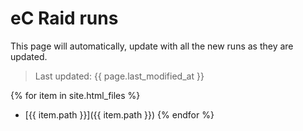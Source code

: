 ---
---

# eC Raid runs

This page will automatically, update with all the new runs as they are updated.
> Last updated: {{ page.last_modified_at }}

{% for item in site.html_files %}
 * [{{ item.path }}]({{ item.path }})
{% endfor %}

